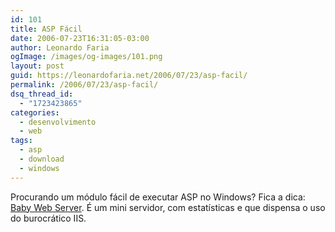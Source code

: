 ```yaml
---
id: 101
title: ASP Fácil
date: 2006-07-23T16:31:05-03:00
author: Leonardo Faria
ogImage: /images/og-images/101.png
layout: post
guid: https://leonardofaria.net/2006/07/23/asp-facil/
permalink: /2006/07/23/asp-facil/
dsq_thread_id:
  - "1723423865"
categories:
  - desenvolvimento
  - web
tags:
  - asp
  - download
  - windows
---
```

Procurando um módulo fácil de executar ASP no Windows? Fica a dica: [Baby Web Server](http://www.pablosoftwaresolutions.com/html/baby_web_server.html). É um mini servidor, com estatísticas e que dispensa o uso do burocrático IIS.
